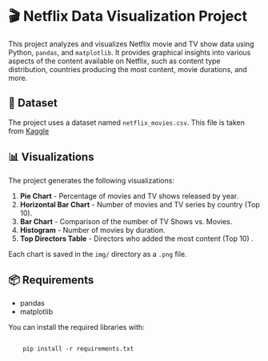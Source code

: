 # 🎬 Netflix Data Visualization Project

This project analyzes and visualizes Netflix movie and TV show data using Python, `pandas`, and `matplotlib`. It provides graphical insights into various aspects of the content available on Netflix, such as content type distribution, countries producing the most content, movie durations, and more.

## 📁 Dataset

The project uses a dataset named `netflix_movies.csv`. This file is taken from [Kaggle](https://www.kaggle.com/datasets/ankulsharma150/netflix-data-analysis/data)

## 📊 Visualizations

The project generates the following visualizations:

1. **Pie Chart** - Percentage of movies and TV shows released by year.
2. **Horizontal Bar Chart** - Number of movies and TV series by country (Top 10).
3. **Bar Chart** - Comparison of the number of TV Shows vs. Movies.
4. **Histogram** - Number of movies by duration.
5. **Top Directors Table** - Directors who added the most content (Top 10) .

Each chart is saved in the `img/` directory as a `.png` file.

## 📦 Requirements

- pandas
- matplotlib

You can install the required libraries with:

```

    pip install -r requirements.txt

```



